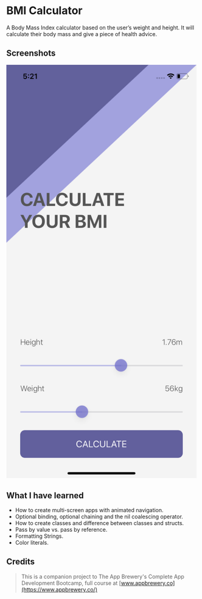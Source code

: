 
#  BMI Calculator

A Body Mass Index calculator based on the user’s weight and height. It will calculate their body mass and give a piece of health advice.

## Screenshots

<img src="Documentation/Screenshot1.png" width="500">

## What I have learned

* How to create multi-screen apps with animated navigation.
* Optional binding, optional chaining and the nil coalescing operator.
* How to create classes and difference between classes and structs. 
* Pass by value vs. pass by reference. 
* Formatting Strings. 
* Color literals.

## Credits

>This is a companion project to The App Brewery's Complete App Development Bootcamp, full course at [www.appbrewery.co](https://www.appbrewery.co/)
